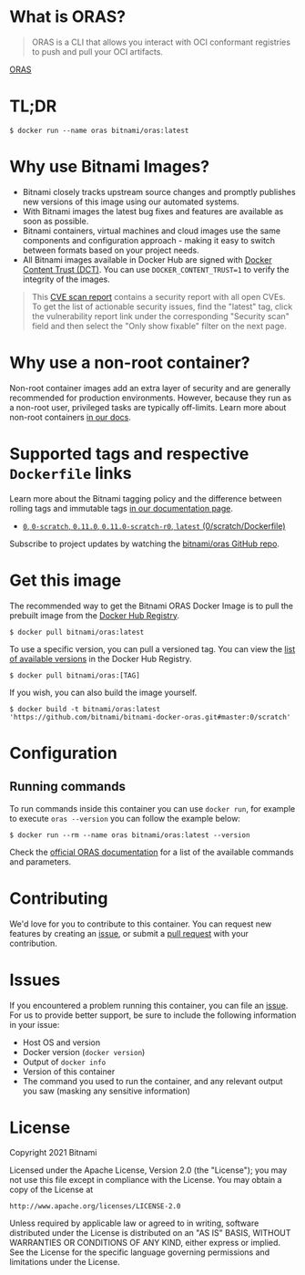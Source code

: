 # What is ORAS?

> ORAS is a CLI that allows you interact with OCI conformant registries to push and pull your OCI artifacts.

[ORAS](https://github.com/deislabs/oras)

# TL;DR

```console
$ docker run --name oras bitnami/oras:latest
```

# Why use Bitnami Images?

* Bitnami closely tracks upstream source changes and promptly publishes new versions of this image using our automated systems.
* With Bitnami images the latest bug fixes and features are available as soon as possible.
* Bitnami containers, virtual machines and cloud images use the same components and configuration approach - making it easy to switch between formats based on your project needs.
* All Bitnami images available in Docker Hub are signed with [Docker Content Trust (DCT)](https://docs.docker.com/engine/security/trust/content_trust/). You can use `DOCKER_CONTENT_TRUST=1` to verify the integrity of the images.


> This [CVE scan report](https://quay.io/repository/bitnami/oras?tab=tags) contains a security report with all open CVEs. To get the list of actionable security issues, find the "latest" tag, click the vulnerability report link under the corresponding "Security scan" field and then select the "Only show fixable" filter on the next page.

# Why use a non-root container?

Non-root container images add an extra layer of security and are generally recommended for production environments. However, because they run as a non-root user, privileged tasks are typically off-limits. Learn more about non-root containers [in our docs](https://docs.bitnami.com/tutorials/work-with-non-root-containers/).

# Supported tags and respective `Dockerfile` links

Learn more about the Bitnami tagging policy and the difference between rolling tags and immutable tags [in our documentation page](https://docs.bitnami.com/tutorials/understand-rolling-tags-containers/).


* [`0`, `0-scratch`, `0.11.0`, `0.11.0-scratch-r0`, `latest` (0/scratch/Dockerfile)](https://github.com/bitnami/bitnami-docker-oras/blob/0.11.0-scratch-r0/0/scratch/Dockerfile)

Subscribe to project updates by watching the [bitnami/oras GitHub repo](https://github.com/bitnami/bitnami-docker-oras).

# Get this image

The recommended way to get the Bitnami ORAS Docker Image is to pull the prebuilt image from the [Docker Hub Registry](https://hub.docker.com/r/bitnami/oras).

```console
$ docker pull bitnami/oras:latest
```

To use a specific version, you can pull a versioned tag. You can view the [list of available versions](https://hub.docker.com/r/bitnami/oras/tags/) in the Docker Hub Registry.

```console
$ docker pull bitnami/oras:[TAG]
```

If you wish, you can also build the image yourself.

```console
$ docker build -t bitnami/oras:latest 'https://github.com/bitnami/bitnami-docker-oras.git#master:0/scratch'
```

# Configuration

## Running commands

To run commands inside this container you can use `docker run`, for example to execute `oras --version` you can follow the example below:

```console
$ docker run --rm --name oras bitnami/oras:latest --version
```

Check the [official ORAS documentation](https://github.com/deislabs/oras/tree/main/docs) for a list of the available commands and parameters.

# Contributing

We'd love for you to contribute to this container. You can request new features by creating an [issue](https://github.com/bitnami/bitnami-docker-oras/issues), or submit a [pull request](https://github.com/bitnami/bitnami-docker-oras/pulls) with your contribution.

# Issues

If you encountered a problem running this container, you can file an [issue](https://github.com/bitnami/bitnami-docker-oras/issues/new). For us to provide better support, be sure to include the following information in your issue:

- Host OS and version
- Docker version (`docker version`)
- Output of `docker info`
- Version of this container
- The command you used to run the container, and any relevant output you saw (masking any sensitive information)

# License

Copyright 2021 Bitnami

Licensed under the Apache License, Version 2.0 (the "License");
you may not use this file except in compliance with the License.
You may obtain a copy of the License at

    http://www.apache.org/licenses/LICENSE-2.0

Unless required by applicable law or agreed to in writing, software
distributed under the License is distributed on an "AS IS" BASIS,
WITHOUT WARRANTIES OR CONDITIONS OF ANY KIND, either express or implied.
See the License for the specific language governing permissions and
limitations under the License.
